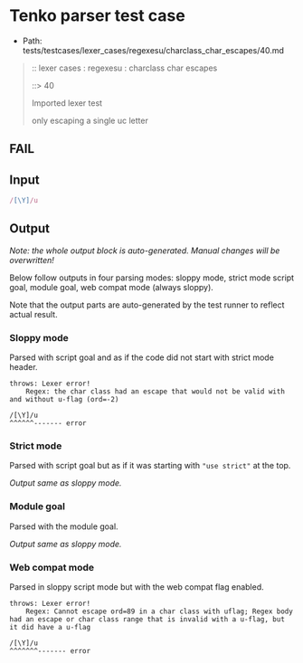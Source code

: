 # Tenko parser test case

- Path: tests/testcases/lexer_cases/regexesu/charclass_char_escapes/40.md

> :: lexer cases : regexesu : charclass char escapes
>
> ::> 40
>
> Imported lexer test
>
> only escaping a single uc letter

## FAIL

## Input

`````js
/[\Y]/u
`````

## Output

_Note: the whole output block is auto-generated. Manual changes will be overwritten!_

Below follow outputs in four parsing modes: sloppy mode, strict mode script goal, module goal, web compat mode (always sloppy).

Note that the output parts are auto-generated by the test runner to reflect actual result.

### Sloppy mode

Parsed with script goal and as if the code did not start with strict mode header.

`````
throws: Lexer error!
    Regex: the char class had an escape that would not be valid with and without u-flag (ord=-2)

/[\Y]/u
^^^^^^------- error
`````

### Strict mode

Parsed with script goal but as if it was starting with `"use strict"` at the top.

_Output same as sloppy mode._

### Module goal

Parsed with the module goal.

_Output same as sloppy mode._

### Web compat mode

Parsed in sloppy script mode but with the web compat flag enabled.

`````
throws: Lexer error!
    Regex: Cannot escape ord=89 in a char class with uflag; Regex body had an escape or char class range that is invalid with a u-flag, but it did have a u-flag

/[\Y]/u
^^^^^^^------- error
`````

